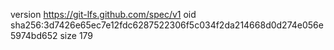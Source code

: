 version https://git-lfs.github.com/spec/v1
oid sha256:3d7426e65ec7e12fdc6287522306f5c034f2da214668d0d274e056e5974bd652
size 179
